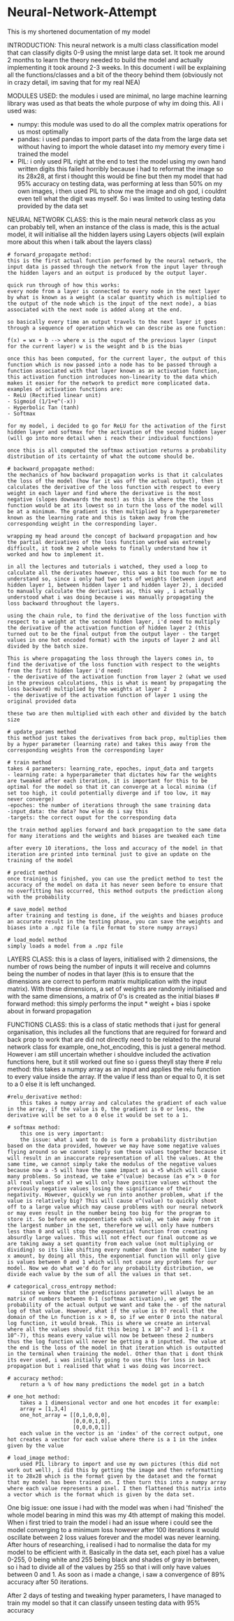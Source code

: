 # Neural-Network-Attempt
This is my shortened documentation of my model
 
 INTRODUCTION:
 This neural network is a multi class classification model that can classify digits 0-9 using the mnist large data set. It took me around 2 months to learn the theory needed to build the model and actually implementing it took around 2-3 weeks. In this document i will be explaining all the functions/classes and a bit of the theory behind them (obviously not in crazy detail, im saving that for my real NEA)

 MODULES USED:
 the modules i used are minimal, no large machine learning library was used as that beats the whole purpose of why im doing this. All i used was:
 - numpy: this module was used to do all the complex matrix operations for us most optimally 
 - pandas: i used pandas to import parts of the data from the large data set without having to import the whole dataset into my memory every time i trained the model
 - PIL: i only used PIL right at the end to test the model using my own hand written digits
 this failed horribly because i had to reformat the image so its 28x28, at first i thought this would be fine but then my model that had 95% accuracy on testing data, was performing at less than 50% on my own images, i then used PIL to show me the image and oh god, i couldnt even tell what the digit was myself. So i was limited to using testing data provided by the data set


 NEURAL NETWORK CLASS:
 this is the main neural network class as you can probably tell, when an instance of the class is made, this is the actual model, it will initialise all the hidden layers using Layers objects (will explain more about this when i talk about the layers class)
    
    # forward_propagate method:
    this is the first actual function performed by the neural network, the input data is passed through the network from the input layer through the hidden layers and an output is produced by the output layer.

    quick run through of how this works:
    every node from a layer is connected to every node in the next layer by what is known as a weight (a scalar quantity which is multiplied to the output of the node which is the input of the next node), a bias associated with the next node is added along at the end.

    so basically every time an output travels to the next layer it goes through a sequence of operation which we can describe as one function:

    f(x) = wx + b --> where x is the ouput of the previous layer (input for the current layer) w is the weight and b is the bias 
    
    once this has been computed, for the current layer, the output of this function which is now passed into a node has to be passed through a function associated with that layer known as an activation function, this activation function introduces non-linearity to the data which makes it easier for the network to predict more complicated data. 
    examples of activation functions are:
    - ReLU (Rectified linear unit)
    - Sigmoid (1/1+e^(-x)) 
    - Hyperbolic Tan (tanh)
    - Softmax 

    for my model, i decided to go for ReLU for the activation of the first hidden layer and softmax for the activation of the second hidden layer (will go into more detail when i reach their individual functions)

    once this is all computed the softmax activation returns a probability distribution of its certainty of what the outcome should be.

    # backward_propagate method:
    the mechanics of how backward propagation works is that it calculates the loss of the model (how far it was off the actual output), then it calculates the derivative of the loss function with respect to every weight in each layer and find where the derivative is the most negative (slopes downwards the most) as this is where the the loss function would be at its lowest so in turn the loss of the model will be at a minimum. The gradient is then multiplied by a hyperparemeter known as the learning rate and this is taken away from the corresponding weight in the corresponding layer.

    wrapping my head around the concept of backward propagation and how the partial derivatives of the loss function worked was extremely difficult, it took me 2 whole weeks to finally understand how it worked and how to implement it.

    in all the lectures and tutorials i watched, they used a loop to calculate all the derivates however, this was a bit too much for me to understand so, since i only had two sets of weights (between input and hidden layer 1, between hidden layer 1 and hidden layer 2), i decided to manually calculate the derivatives as, this way , i actually understood what i was doing because i was manually propagating the loss backward throughout the layers.

    using the chain rule, to find the derivative of the loss function with respect to a weight at the second hidden layer, i'd need to multiply the derivative of the activation function of hidden layer 2 (this turned out to be the final output from the output layer - the target values in one hot encoded format) with the inputs of layer 2 and all divided by the batch size.

    This is where propagating the loss through the layers comes in, to find the derivative of the loss function with respect to the weights from the first hidden layer i'd need:
    - the derivative of the activation function from layer 2 (what we used in the previous calculations, this is what is meant by propagating the loss backward) multiplied by the weights at layer 2 
    - the derivative of the activation function of layer 1 using the original provided data 

    these two are then multiplied with each other and divided by the batch size

    # update_params method
    this method just takes the derivatives from back prop, multiplies them by a hyper parameter (learning rate) and takes this away from the corresponding weights from the corresponding layer 

    # train method 
    takes 4 parameters: learning_rate, epoches, input_data and targets
    - learning rate: a hyperparameter that dictates how far the weights are tweaked after each iteration, it is important for this to be optimal for the model so that it can converge at a local minima (if set too high, it could potentially diverge and if too low, it may never converge)
    -epoches: the number of iterations through the same training data 
    -input_data: the data? how else do i say this
    -targets: the correct ouput for the corresponding data

    the train method applies forward and back propagation to the same data for many iterations and the weights and biases are tweaked each time 

    after every 10 iterations, the loss and accuracy of the model in that iteration are printed into terminal just to give an update on the training of the model 

    # predict method
    once training is finished, you can use the predict method to test the accuracy of the model on data it has never seen before to ensure that no overfitting has occurred, this method outputs the prediction along with the probability 

    # save_model method
    after training and testing is done, if the weights and biases produce an accurate result in the testing phase, you can save the weights and biases into a .npz file (a file format to store numpy arrays)

    # load_model method
    simply loads a model from a .npz file 
 
 LAYERS CLASS:
    this is a class of layers, initialised with 2 dimensions, the number of rows being the number of inputs it will receive and columns being the number of nodes in that layer (this is to ensure that the dimensions are correct to perform matrix multiplication with the input matrix). With these dimensions, a set of weights are randomly initialised and with the same dimensions, a matrix of 0's is created as the initial biases
    # forward method:
        this simply performs the input * weight + bias i spoke about in forward propagation 

 FUNCTIONS CLASS:
    this is a class of static methods that i just for general organisation, this includes all the functions that are required for forward and back prop to work that are did not directly need to be related to the neural network class for example, one_hot_encoding, this is just a general method. However i am still uncertain whether i shouldve included the activation functions here, but it still worked out fine so i guess theyll stay there
    # relu method:
        this takes a numpy array as an input and applies the relu function to every value inside the array. If the value if less than or equal to 0, it is set to a 0 else it is left unchanged.

    #relu_derivative method:
        this takes a numpy array and calculates the gradient of each value in the array, if the value is 0, the gradient is 0 or less, the derivative will be set to a 0 else it would be set to a 1.

    # softmax method:
        this one is very important:
        the issue: what i want to do is form a probability distribution based on the data provided, however we may have some negative values flying around so we cannot simply sum these values together because it will result in an inaccurate representation of all the values. At the same time, we cannot simply take the modulus of the negative values because now a -5 will have the same impact as a +5 which will cause many problems. So instead, we take e^(value) because (as e^x > 0 for all real values of x) we will only have positive values without the previously negative values losing the significance of their negativity. However, quickly we run into another problem, what if the value is relatively big? This will cause e^(value) to quickly shoot off to a large value which may cause problems with our neural network or may even result in the number being too big for the program to store it. So before we exponentiate each value, we take away from it the largest number in the set, therefore we will only have numbers less than 0 and will stop the exponential function from creating absurdly large values. This will not effect our final outcome as we are taking away a set quantity from each value (not multiplying or dividing) so its like shifting every number down in the number line by x amount, by doing all this, the exponential function will only give is values between 0 and 1 which will not cause any problems for our model. Now we do what we'd do for any probability distribution, we divide each value by the sum of all the values in that set.
    
    # categorical_cross_entropy method:
        since we know that the predictions parameter will always be an matrix of numbers between 0-1 (softmax activation), we get the probability of the actual output we want and take the - of the natural log of that value. However, what if the value is 0? recall that the domain of the Ln function is x > 0, so if we enter 0 into the natural log function, it would break. This is where we create an interval where all the values should fit this being 1 x 10^-7 and 1-(1 x 10^-7), this means every value will now be between these 2 numbers thus the log function will never be getting a 0 inputted. The value at the end is the loss of the model in that iteration which is outputted in the terminal when training the model. Other than that i dont think its ever used, i was initially going to use this for loss in back propagation but i realised that what i was doing was incorrect.

    # accuracy method:
        return a % of how many predictions the model got in a batch 

    # one_hot method:
        takes a 1 dimensional vector and one hot encodes it for example:
        array = [1,3,4]
        one_hot_array = [[0,1,0,0,0],
                         [0,0,0,1,0],
                         [0,0,0,0,1]]
        each value in the vector is an 'index' of the correct output, one hot creates a vector for each value where there is a 1 in the index given by the value
    
    # load_image method:
        used PIL library to import and use my own pictures (this did not work out well), i did this by getting the image and then reformatting it to 28x28 which is the format given by the dataset and the format that my model has been trained on. I then turn this into a numpy array where each value represents a pixel. I then flattened this matrix into a vector which is the format which is given by the data set.


One big issue:
    one issue i had with the model was when i had 'finished' the whole model bearing in mind this was my 4th attempt of making this model. When i first tried to train the model i had an issue where i could see the model converging to a minimum loss however after 100 iterations it would oscillate between 2 loss values forever and the model was never learning. After hours of researching, i realised i had to normalise the data for my model to be efficient with it. Basically in the data set, each pixel has a value 0-255, 0 being white and 255 being black and shades of gray in between, so i had to divide all of the values by 255 so that i will only have values between 0 and 1. As soon as i made a change, i saw a convergence of 89% accuracy after 50 iterations. 

After 2 days of testing and tweaking hyper parameters, I have managed to train my model so that it can classify unseen testing data with 95% accuracy

    
    
    

         

    
